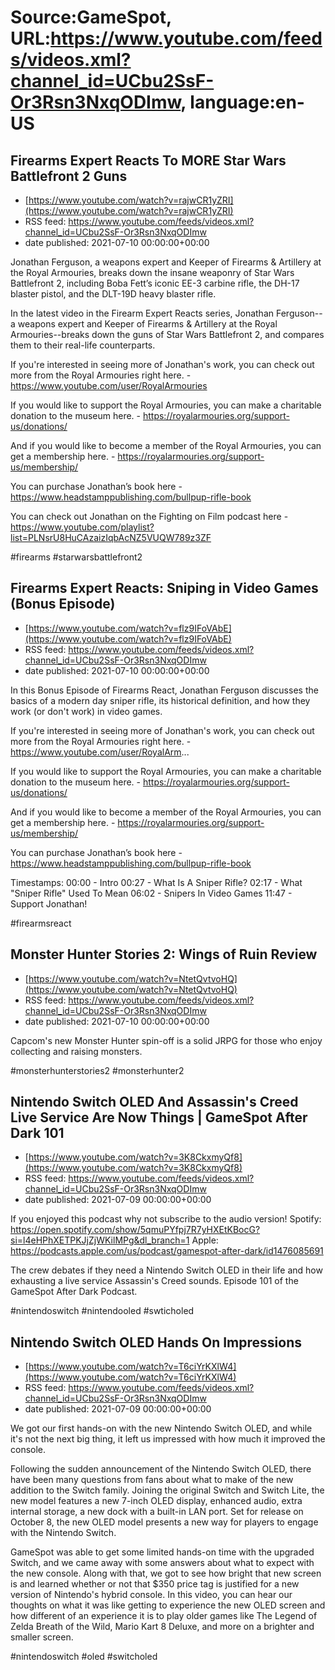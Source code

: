 # Source:GameSpot, URL:https://www.youtube.com/feeds/videos.xml?channel_id=UCbu2SsF-Or3Rsn3NxqODImw, language:en-US

## Firearms Expert Reacts To MORE Star Wars Battlefront 2 Guns
 - [https://www.youtube.com/watch?v=rajwCR1yZRI](https://www.youtube.com/watch?v=rajwCR1yZRI)
 - RSS feed: https://www.youtube.com/feeds/videos.xml?channel_id=UCbu2SsF-Or3Rsn3NxqODImw
 - date published: 2021-07-10 00:00:00+00:00

Jonathan Ferguson, a weapons expert and Keeper of Firearms & Artillery at the Royal Armouries, breaks down the insane weaponry of Star Wars Battlefront 2, including Boba Fett’s iconic EE-3 carbine rifle, the DH-17 blaster pistol, and the DLT-19D heavy blaster rifle.

In the latest video in the Firearm Expert Reacts series, Jonathan Ferguson--a weapons expert and Keeper of Firearms & Artillery at the Royal Armouries--breaks down the guns of Star Wars Battlefront 2, and compares them to their real-life counterparts.

If you're interested in seeing more of Jonathan's work, you can check out more from the Royal Armouries right here. - https://www.youtube.com/user/RoyalArmouries

If you would like to support the Royal Armouries, you can make a charitable donation to the museum here. - https://royalarmouries.org/support-us/donations/

And if you would like to become a member of the Royal Armouries, you can get a membership here. - https://royalarmouries.org/support-us/membership/

You can purchase Jonathan’s book here - https://www.headstamppublishing.com/bullpup-rifle-book

You can check out Jonathan on the Fighting on Film podcast here - https://www.youtube.com/playlist?list=PLNsrU8HuCAzaizIqbAcNZ5VUQW789z3ZF

#firearms #starwarsbattlefront2

## Firearms Expert Reacts: Sniping in Video Games (Bonus Episode)
 - [https://www.youtube.com/watch?v=flz9IFoVAbE](https://www.youtube.com/watch?v=flz9IFoVAbE)
 - RSS feed: https://www.youtube.com/feeds/videos.xml?channel_id=UCbu2SsF-Or3Rsn3NxqODImw
 - date published: 2021-07-10 00:00:00+00:00

In this Bonus Episode of Firearms React, Jonathan Ferguson discusses the basics of a modern day sniper rifle, its historical definition, and how they work (or don't work) in video games.

If you're interested in seeing more of Jonathan's work, you can check out more from the Royal Armouries right here. - https://www.youtube.com/user/RoyalArm...

If you would like to support the Royal Armouries, you can make a charitable donation to the museum here. - https://royalarmouries.org/support-us/donations/ 

And if you would like to become a member of the Royal Armouries, you can get a membership here. -
https://royalarmouries.org/support-us/membership/

You can purchase Jonathan’s book here - https://www.headstamppublishing.com/bullpup-rifle-book

Timestamps:
00:00 - Intro
00:27 - What Is A Sniper Rifle?
02:17 - What "Sniper Rifle" Used To Mean
06:02 - Snipers In Video Games
11:47 - Support Jonathan!

#firearmsreact

## Monster Hunter Stories 2: Wings of Ruin Review
 - [https://www.youtube.com/watch?v=NtetQvtvoHQ](https://www.youtube.com/watch?v=NtetQvtvoHQ)
 - RSS feed: https://www.youtube.com/feeds/videos.xml?channel_id=UCbu2SsF-Or3Rsn3NxqODImw
 - date published: 2021-07-10 00:00:00+00:00

Capcom's new Monster Hunter spin-off is a solid JRPG for those who enjoy collecting and raising monsters.

#monsterhunterstories2 #monsterhunter2

## Nintendo Switch OLED And Assassin's Creed Live Service Are Now Things | GameSpot After Dark 101
 - [https://www.youtube.com/watch?v=3K8CkxmyQf8](https://www.youtube.com/watch?v=3K8CkxmyQf8)
 - RSS feed: https://www.youtube.com/feeds/videos.xml?channel_id=UCbu2SsF-Or3Rsn3NxqODImw
 - date published: 2021-07-09 00:00:00+00:00

If you enjoyed this podcast why not subscribe to the audio version!
Spotify: https://open.spotify.com/show/5qmuPYfpj7R7yHXEtKBocG?si=l4eHPhXETPKJjZjWKilMPg&dl_branch=1
Apple: https://podcasts.apple.com/us/podcast/gamespot-after-dark/id1476085691

The crew debates if they need a Nintendo Switch OLED in their life and how exhausting a live service Assassin's Creed sounds. Episode 101 of the GameSpot After Dark Podcast.

#nintendoswitch #nintendooled #swticholed

## Nintendo Switch OLED Hands On Impressions
 - [https://www.youtube.com/watch?v=T6ciYrKXlW4](https://www.youtube.com/watch?v=T6ciYrKXlW4)
 - RSS feed: https://www.youtube.com/feeds/videos.xml?channel_id=UCbu2SsF-Or3Rsn3NxqODImw
 - date published: 2021-07-09 00:00:00+00:00

We got our first hands-on with the new Nintendo Switch OLED, and while it's not the next big thing, it left us impressed with how much it improved the console.

Following the sudden announcement of the Nintendo Switch OLED, there have been many questions from fans about what to make of the new addition to the Switch family. Joining the original Switch and Switch Lite, the new model features a new 7-inch OLED display, enhanced audio, extra internal storage, a new dock with a built-in LAN port. Set for release on October 8, the new OLED model presents a new way for players to engage with the Nintendo Switch.

GameSpot was able to get some limited hands-on time with the upgraded Switch, and we came away with some answers about what to expect with the new console. Along with that, we got to see how bright that new screen is and learned whether or not that $350 price tag is justified for a new version of Nintendo's hybrid console. In this video, you can hear our thoughts on what it was like getting to experience the new OLED screen and how different of an experience it is to play older games like The Legend of Zelda Breath of the Wild, Mario Kart 8 Deluxe, and more on a brighter and smaller screen.

#nintendoswitch #oled #switcholed

